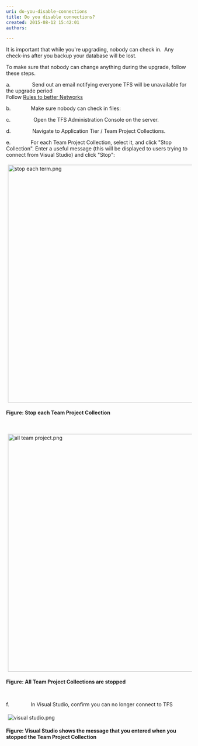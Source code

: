 ```yaml
---
uri: do-you-disable-connections
title: Do you disable connections?
created: 2015-08-12 15:42:01
authors:

---
```





<span class='intro'> <p>It is important that while you're upgrading, nobody can check in.&#160; Any check-ins after you backup your database will be lost.</p><p>To make sure that nobody can change anything during the upgrade, follow these steps.</p> </span>

<p>a.&#160;&#160;&#160;&#160;&#160;&#160;&#160;&#160;&#160;&#160;&#160;&#160;&#160;&#160; Send out an email notifying everyone TFS will be unavailable for the upgrade period<br> Follow&#160;<a href="http&#58;//www.ssw.com.au/SSW/Standards/Rules/RulesToBetterNetworks.aspx#rebootrestart">Rules to better Networks</a>&#160; </p><p>b.&#160;&#160;&#160;&#160;&#160;&#160;&#160;&#160;&#160;&#160;&#160;&#160;&#160; Make sure nobody can check in files&#58;</p><p>c.&#160;&#160;&#160;&#160;&#160;&#160;&#160;&#160;&#160;&#160;&#160;&#160;&#160;&#160;&#160; Open the TFS Administration Console on the server.</p><p>d.&#160;&#160;&#160;&#160;&#160;&#160;&#160;&#160;&#160;&#160;&#160;&#160;&#160;&#160; Navigate to Application Tier / Team Project Collections.</p><p>e.&#160;&#160;&#160;&#160;&#160;&#160;&#160;&#160;&#160;&#160;&#160;&#160;&#160; For each Team Project Collection, select it, and click &quot;Stop Collection&quot;. Enter a useful message (this will be displayed to users trying to connect from Visual Studio) and click &quot;Stop&quot;&#58;</p><p><img src="/PublishingImages/stop%20each%20term.png" alt="stop each term.png" style="margin&#58;5px;width&#58;650px;" /><br></p><p><strong>Figure&#58; Stop each Team Project Collection</strong></p><p>&#160;</p><p><img src="/PublishingImages/all%20team%20project.png" alt="all team project.png" style="margin&#58;5px;width&#58;650px;" /><br></p><p><strong>Figure&#58; All Team Project Collections are stopped</strong></p><p>​<br></p><p>f.&#160;&#160;&#160;&#160;&#160;&#160;&#160;&#160;&#160;&#160;&#160;&#160;&#160;&#160; In Visual Studio, confirm you can no longer connect to TFS</p><p><img src="/PublishingImages/visual%20studio.png" alt="visual studio.png" style="margin&#58;5px;" /><br></p><p><strong>Figure&#58; Visual Studio shows the message that you entered when you stopped the Team Project Collection</strong><br> <br></p>


